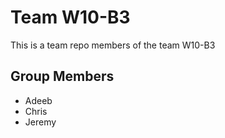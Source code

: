 # Team W10-B3
This is a team repo members of the team W10-B3
## Group Members
* Adeeb
* Chris
* Jeremy
